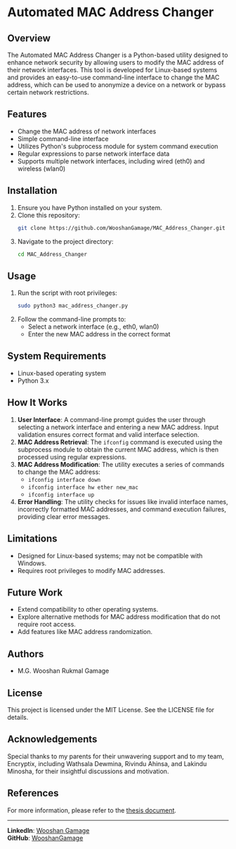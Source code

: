 # Automated MAC Address Changer

## Overview
The Automated MAC Address Changer is a Python-based utility designed to enhance network security by allowing users to modify the MAC address of their network interfaces. This tool is developed for Linux-based systems and provides an easy-to-use command-line interface to change the MAC address, which can be used to anonymize a device on a network or bypass certain network restrictions.

## Features
- Change the MAC address of network interfaces
- Simple command-line interface
- Utilizes Python's subprocess module for system command execution
- Regular expressions to parse network interface data
- Supports multiple network interfaces, including wired (eth0) and wireless (wlan0)

## Installation
1. Ensure you have Python installed on your system.
2. Clone this repository:
    ```bash
    git clone https://github.com/WooshanGamage/MAC_Address_Changer.git
    ```
3. Navigate to the project directory:
    ```bash
    cd MAC_Address_Changer
    ```

## Usage
1. Run the script with root privileges:
    ```bash
    sudo python3 mac_address_changer.py
    ```
2. Follow the command-line prompts to:
    - Select a network interface (e.g., eth0, wlan0)
    - Enter the new MAC address in the correct format

## System Requirements
- Linux-based operating system
- Python 3.x

## How It Works
1. **User Interface**: A command-line prompt guides the user through selecting a network interface and entering a new MAC address. Input validation ensures correct format and valid interface selection.
2. **MAC Address Retrieval**: The `ifconfig` command is executed using the subprocess module to obtain the current MAC address, which is then processed using regular expressions.
3. **MAC Address Modification**: The utility executes a series of commands to change the MAC address:
    - `ifconfig interface down`
    - `ifconfig interface hw ether new_mac`
    - `ifconfig interface up`
4. **Error Handling**: The utility checks for issues like invalid interface names, incorrectly formatted MAC addresses, and command execution failures, providing clear error messages.

## Limitations
- Designed for Linux-based systems; may not be compatible with Windows.
- Requires root privileges to modify MAC addresses.

## Future Work
- Extend compatibility to other operating systems.
- Explore alternative methods for MAC address modification that do not require root access.
- Add features like MAC address randomization.

## Authors
- M.G. Wooshan Rukmal Gamage

## License
This project is licensed under the MIT License. See the LICENSE file for details.

## Acknowledgements
Special thanks to my parents for their unwavering support and to my team, Encryptix, including Wathsala Dewmina, Rivindu Ahinsa, and Lakindu Minosha, for their insightful discussions and motivation.

## References
For more information, please refer to the [thesis document](./Mac_address_changer.pdf).

---

**LinkedIn**: [Wooshan Gamage](https://www.linkedin.com/in/wooshan-gamage-5b03b91bb/)  
**GitHub**: [WooshanGamage](https://github.com/WooshanGamage)
